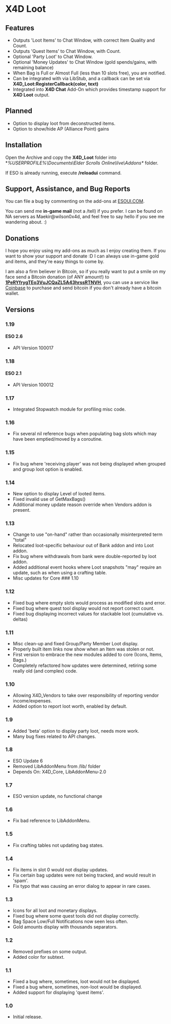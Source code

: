 # X4D **Loot**

## Features

- Outputs 'Loot Items' to Chat Window, with correct Item Quality and Count.
- Outputs 'Quest Items' to Chat Window, with Count.
- Optional 'Party Loot' to Chat Window.
- Optional 'Money Updates' to Chat Window (gold spends/gains, with remaining balance)
- When Bag is Full or Almost Full (less than 10 slots free), you are notified.
- Can be integrated with via LibStub, and a callback can be set via **X4D_Loot:RegisterCallback(color, text)**
- Integrated into **X4D Chat** Add-On which provides timestamp support for **X4D Loot** output.

## Planned

- Option to display loot from deconstructed items.
- Option to show/hide AP (Alliance Point) gains

## Installation

Open the Archive and copy the **X4D_Loot** folder into **%USERPROFILE%\Documents\Elder Scrolls Online\live\Addons\** folder.

If ESO is already running, execute **/reloadui** command.


## Support, Assistance, and Bug Reports

You can file a bug by commenting on the add-ons at <a href="http://www.esoui.com/downloads/author-4678.html">ESOUI.COM</a>.

You can send me **in-game mail** (not a /tell) if you prefer. I can be found on NA 
servers as Maekir@wilson0x4d, and feel free to say hello if you see me wandering 
about. :)


## Donations

I hope you enjoy using my add-ons as much as I enjoy creating them. If you want to show 
your support and donate :D I can always use in-game gold and items, and they're easy 
things to come by.

I am also a firm believer in Bitcoin, so if you really want to put a smile on my face 
send a Bitcoin donation (of ANY amount!) to <b><a href="bitcoin:1PeRYfrygTEo3VuJCQaZL5A43hrssRTNVH">1PeRYfrygTEo3VuJCQaZL5A43hrssRTNVH</a></b>,
you can use a service like <a href="https://www.coinbase.com">Coinbase</a> to purchase 
and send bitcoin if you don't already have a bitcoin wallet.


## Versions

### 1.19
#### ESO 2.6
- API Version 100017

### 1.18
#### ESO 2.1
- API Version 100012

### 1.17

- Integrated Stopwatch module for profiling misc code.

### 1.16

- Fix several nil reference bugs when populating bag slots which may have been emptied/moved by a coroutine.

### 1.15

- Fix bug where 'receiving player' was not being displayed when grouped and group loot option is enabled.

### 1.14

- New option to display Level of looted items.
- Fixed invalid use of GetMaxBags()
- Additional money update reason override when Vendors addon is present.

### 1.13

- Change to use "on-hand" rather than occasionally misinterpreted term "total"
- Relocated loot-specific behaviour out of Bank addon and into Loot addon.
- Fix bug where withdrawals from bank were double-reported by loot addon.
- Added additional event hooks where Loot snapshots "may" require an update, such as when using a crafting table.
- Misc updates for Core ### 1.10

### 1.12

- Fixed bug where empty slots would process as modified slots and error.
- Fixed bug where quest tool display would not report correct count.
- Fixed bug displaying incorrect values for stackable loot (cumulative vs. deltas)

### 1.11

- Misc clean-up and fixed Group/Party Member Loot display.
- Properly built item links now show when an Item was stolen or not.
- First version to embrace the new modules added to core (Icons, Items, Bags.)
- Completely refactored how updates were determined, retiring some really old (and complex) code.

### 1.10

- Allowing X4D_Vendors to take over responsibility of reporting vendor income/expenses.
- Added option to report loot worth, enabled by default.

### 1.9

- Added 'beta' option to display party loot, needs more work.
- Many bug fixes related to API changes.

### 1.8

- ESO Update 6
- Removed LibAddonMenu from /lib/ folder
- Depends On: X4D_Core, LibAddonMenu-2.0

### 1.7

- ESO version update, no functional change

### 1.6

- Fix bad reference to LibAddonMenu.

### 1.5

- Fix crafting tables not updating bag states.

### 1.4

- Fix items in slot 0 would not display updates.
- Fix certain bag updates were not being tracked, and would result in 'spam'.
- Fix typo that was causing an error dialog to appear in rare cases.

### 1.3

- Icons for all loot and monetary displays.
- Fixed bug where some quest tools did not display correctly.
- Bag Space Low/Full Notifications now seen less often.
- Gold amounts display with thousands separators.

### 1.2

- Removed prefixes on some output.
- Added color for subtext.

### 1.1

- Fixed a bug where, sometimes, loot would not be displayed.
- Fixed a bug where, sometimes, non-loot would be displayed.
- Added support for displaying 'quest items'.

### 1.0

- Initial release.
